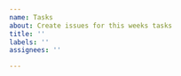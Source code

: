 ```yaml
---
name: Tasks
about: Create issues for this weeks tasks
title: ''
labels: ''
assignees: ''

---
```



